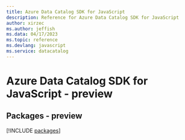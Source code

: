 ```yaml
---
title: Azure Data Catalog SDK for JavaScript
description: Reference for Azure Data Catalog SDK for JavaScript
author: xirzec
ms.author: jeffish
ms.data: 04/17/2023
ms.topic: reference
ms.devlang: javascript
ms.service: datacatalog
---
```

# Azure Data Catalog SDK for JavaScript - preview
## Packages - preview
[!INCLUDE [packages](data-catalog-index.md)]